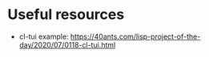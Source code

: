 # Useful resources
- cl-tui example: https://40ants.com/lisp-project-of-the-day/2020/07/0118-cl-tui.html